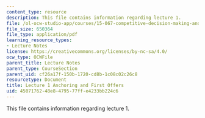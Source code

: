 ```yaml
---
content_type: resource
description: This file contains information regarding lecture 1.
file: /ol-ocw-studio-app/courses/15-067-competitive-decision-making-and-negotiation-spring-2011/4507176248e8479577ffe4233bb224c6_MIT15_067S11_intro.pdf
file_size: 650364
file_type: application/pdf
learning_resource_types:
- Lecture Notes
license: https://creativecommons.org/licenses/by-nc-sa/4.0/
ocw_type: OCWFile
parent_title: Lecture Notes
parent_type: CourseSection
parent_uid: cf26a17f-150b-1720-cd8b-1c08c02c26c8
resourcetype: Document
title: Lecture 1 Anchoring and First Offers
uid: 45071762-48e8-4795-77ff-e4233bb224c6
---
```

This file contains information regarding lecture 1.
